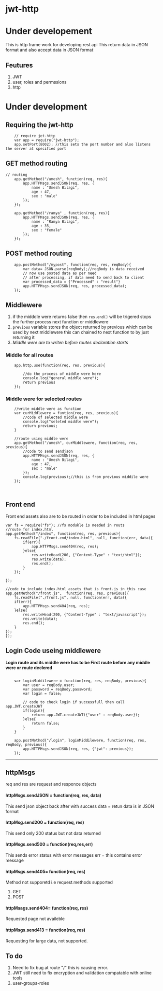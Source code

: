 # jwt-http
# Under developement
This is http frame work for developing rest api 
This return data in JSON format and also accept data in JSON format

## Feutures
1. JWT
2. user, roles and permssions
3. http

# Under development

## Requiring the jwt-http
```
    // require jet-http
    var app = require("jwt-http");
    app.setPort(8002); //this sets the port number and also listens the server at specified port
```

## GET method routing
```
// routing
    app.getMethod("/umesh", function(req, res){
        app.HTTPMsgs.sendJSON(req, res, {
            name : "Umesh Bilagi",
            age : 47,
            sex : "male"
        });
    });

    app.getMethod("/ramya" , function(req, res){
        app.HTTPMsgs.sendJSON(req, res, {
            name : "Ramya Bilagi",
            age : 35,
            sex : "female"
        });
    });
```
## POST method routing
```
    app.postMethod("/mypost", function(req, res, reqBody){
        var data= JSON.parse(reqBody);//reqBody is data received
        // now use posted data as per need
        // after processing, if data need to send back to client
        var processed_data = {"Processed" : "result"}
        app.HTTPMsgs.sendJSON(req, res, processed_data);   
    });
```
## Middlewere
1. if the midddle were returns false then `res.end()` will be trigered stops the  further process next function or middlewere
2. `previous` variable stores the object returned by previous which can be used by next middlewere this can chained to next function to by just returning it
3. *Middle were are to writen before routes declaration starts*

###  Middle for all routes 
```   
    app.http.use(function(req, res, previous){
    
        //do the process of middle were here
        console.log("general middle were");
        return previous
    });
```
### Middle were for selected routes
```
    //write middle were as function 
    var curMiddlewere = funtion(req, res, previous){
        //code of selected middle were
        console.log("seleted middle were");
        return previous;
    }

    //route using middle were
    app.getMethod("/umesh", curMiddlewere, function(req, res, previous){
        //code to send sendjson
        app.HTTPMsgs.sendJSON(req, res, {
            name : "Umesh Bilagi",
            age : 47,
            sex : "male"
        });
        console.log(previous);//this is from previous middile were
    });

    
```

## Front end 
Front end assets also are to be routed in order to be included in html pages

```
var fs = require("fs"); //fs modukle is needed in routs
//route for index.html 
app.getMethod("/index", function(req, res, previous){
    fs.readFile("./front-end/index.html", null, function(err, data){
        if(err){
            app.HTTPMsgs.send404(req, res);
        }else{
            res.writeHead(200, {"Content-Type" : "text/html"});
            res.write(data);
            res.end();
        }
    });
   
});

//code to include index.html assets that is front.js in this case
app.getMethod("/front.js",  function(req, res, previous){
    fs.readFile("./front.js", null, function(err, data){
    if(err){
        app.HTTPMsgs.send404(req, res);
    }else{
        res.writeHead(200, {"Content-Type" : "text/javascript"});
        res.write(data);
        res.end();
    }
});
});
```

## Login Code useing middlewere
**Login route and its middle were has to be First route before any middle were or route declered**
```
    
    var loginMiddilewere = function(req, res, reqBody, previous){
        var user = reqBody.user;
        var password = reqBody.password;
        var login = false;

        // code to check login if successfull then call app.JWT.createJWT 
        if(login){
            return app.JWT.createJWT({"user" : reqBody.user});
        }else{
            return false;
        }
    }

    app.postMethod("/login", loginMiddilewere, function(req, res, reqBody, previous){
        app.HTTPMsgs.sendJSON(req, res, {"jwt": previous});
    });
```

---
## httpMsgs
req and res are request and responce objects

#### httpMsgs.sendJSON = function(req, res, data)
This  send json object back  after with success 
data = retun data is in JSON format

#### httpMsg.send200 = function(req, res)
This send only 200 status but not data returned 

#### httpMsgs.send500 = function(req,res,err)
This sends error status with error messages
err = this contains error message

#### httpMsgs.send405= function(req, res)
Method not supporetd i.e request.methods supported
1. GET
2. POST
    
#### httpMsags.send404= function(req, res)
Requested page not availeble

#### httpMsgs.send413 = function(req, res)
Requesting for large data, not supported.

## To do
1. Need to fix bug at route "/" this is causing error.
2. JWT still need to fix encryption and validation compatable with online tools
3. user-groups-roles